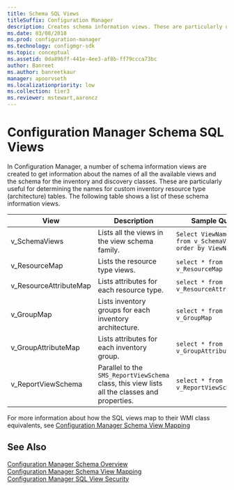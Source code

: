 ```yaml
---
title: Schema SQL Views
titleSuffix: Configuration Manager
description: Creates schema information views. These are particularly useful for determining the names for custom inventory resource type (architecture) tables.
ms.date: 03/08/2018
ms.prod: configuration-manager
ms.technology: configmgr-sdk
ms.topic: conceptual
ms.assetid: 0da896ff-441e-4ee3-af8b-ff79ccca73bc
author: Banreet
ms.author: banreetkaur
manager: apoorvseth
ms.localizationpriority: low
ms.collection: tier3
ms.reviewer: mstewart,aaroncz 
---
```

# Configuration Manager Schema SQL Views
In Configuration Manager, a number of schema information views are created to get information about the names of all the available views and the schema for the inventory and discovery classes. These are particularly useful for determining the names for custom inventory resource type (architecture) tables. The following table shows a list of these schema information views.  

|View|Description|  Sample Query |
|----------|-----------------|----------------- |
|v_SchemaViews|Lists all the views in the view schema family.|  `Select ViewName, Type from v_SchemaViews order by ViewName`|
|v_ResourceMap|Lists the resource type views.|  `select * from v_ResourceMap`|
|v_ResourceAttributeMap|Lists attributes for each resource type.| `select * from v_ResourceAttributeMap`  |
|v_GroupMap|Lists inventory groups for each inventory architecture.| `select * from v_GroupMap` |
|v_GroupAttributeMap|Lists attributes for each inventory group.| `select * from v_GroupAttributeMap` |
|v_ReportViewSchema|Parallel to the `SMS_ReportViewSchema` class, this view lists all the classes and properties.| `select * from v_ReportViewSchema` |

 For more information about how the SQL views map to their WMI class equivalents, see [Configuration Manager Schema View Mapping](../../../develop/core/understand/configuration-manager-schema-view-mapping.md)  

## See Also  
 [Configuration Manager Schema Overview](../../../develop/core/understand/configuration-manager-schema-overview.md)   
 [Configuration Manager Schema View Mapping](../../../develop/core/understand/configuration-manager-schema-view-mapping.md)   
 [Configuration Manager SQL View Security](../../../develop/core/understand/sql-view-security.md)
